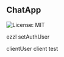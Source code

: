 ## ChatApp

![License: MIT](https://img.shields.io/badge/License-MIT-yellow.svg)

ezzl
setAuthUser

clientUser
client test